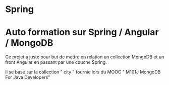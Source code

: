 # Spring
<h1> Auto formation sur Spring / Angular / MongoDB </h1> 
Ce projet a juste pour but de mettre en relation un collection MongoDB et un front Angular en passant par une couche Spring. 

Il se base sur la collection " city " fournie lors du  MOOC " M101J MongoDB For Java Developers" 
